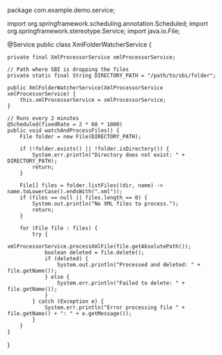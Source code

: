package com.example.demo.service;

import org.springframework.scheduling.annotation.Scheduled;
import org.springframework.stereotype.Service;
import java.io.File;

@Service
public class XmlFolderWatcherService {

    private final XmlProcessorService xmlProcessorService;

    // Path where SBI is dropping the files
    private static final String DIRECTORY_PATH = "/path/to/sbi/folder";

    public XmlFolderWatcherService(XmlProcessorService xmlProcessorService) {
        this.xmlProcessorService = xmlProcessorService;
    }

    // Runs every 2 minutes
    @Scheduled(fixedRate = 2 * 60 * 1000)
    public void watchAndProcessFiles() {
        File folder = new File(DIRECTORY_PATH);

        if (!folder.exists() || !folder.isDirectory()) {
            System.err.println("Directory does not exist: " + DIRECTORY_PATH);
            return;
        }

        File[] files = folder.listFiles((dir, name) -> name.toLowerCase().endsWith(".xml"));
        if (files == null || files.length == 0) {
            System.out.println("No XML files to process.");
            return;
        }

        for (File file : files) {
            try {
                xmlProcessorService.processXmlFile(file.getAbsolutePath());
                boolean deleted = file.delete();
                if (deleted) {
                    System.out.println("Processed and deleted: " + file.getName());
                } else {
                    System.err.println("Failed to delete: " + file.getName());
                }
            } catch (Exception e) {
                System.err.println("Error processing file " + file.getName() + ": " + e.getMessage());
            }
        }
    }
}
